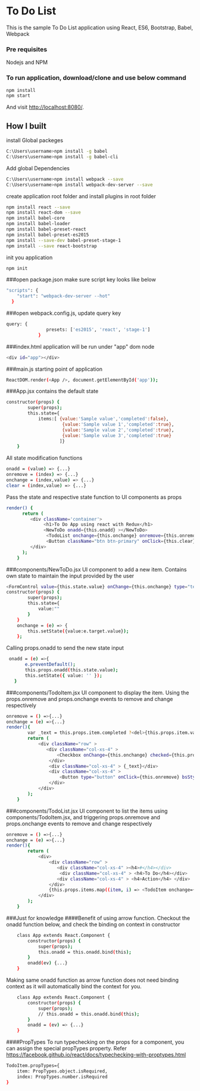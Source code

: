 # To Do List

This is the sample To Do List application using React, ES6, Bootstrap, Babel, Webpack

### Pre requisites
Nodejs and NPM

### To run application, download/clone and use below command

```sh
npm install
npm start
```

And visit <http://localhost:8080/>.

## How I built
install Global packeges
```sh
C:\Users\username>npm install -g babel
C:\Users\username>npm install -g babel-cli
```
Add global Dependencies 
```sh
C:\Users\username>npm install webpack --save
C:\Users\username>npm install webpack-dev-server --save
```
create application root folder and install plugins in root folder
```sh
npm install react --save
npm install react-dom --save
npm install babel-core
npm install babel-loader
npm install babel-preset-react
npm install babel-preset-es2015
npm install --save-dev babel-preset-stage-1
npm install --save react-bootstrap
```
init you application
```sh
npm init

```
###open package.json
make sure script key looks like below
```sh
"scripts": {
    "start": "webpack-dev-server --hot"
  }
```
###open webpack.config.js, update query key
```sh
query: {
               presets: ['es2015', 'react', 'stage-1']
            }
```
###index.html
application will be run under "app" dom node
```sh
<div id="app"></div>
```

###main.js
starting point of application
```sh
ReactDOM.render(<App />, document.getElementById('app'));
```

###App.jsx
contains the default state
```sh
constructor(props) {
        super(props);
        this.state={ 
            items:[ {value:'Sample value','completed':false},
                     {value:'Sample value 1','completed':true},
                     {value:'Sample value 2','completed':true},
                     {value:'Sample value 3','completed':true}
                    ]}
    }
```

All state modification functions
```sh
onadd = (value) => {...}
onremove = (index) => {...}
onchange = (index,value) => {...}
clear = (index,value) => {...}
```
Pass the state and respective state function to UI components as props
```sh
render() {
      return (
         <div className='container'>
              <h1>To Do App using react with Redux</h1>
              <NewToDo onadd={this.onadd} ></NewToDo>
               <TodoList onchange={this.onchange} onremove={this.onremove} items={this.state.items}></TodoList>
               <Button className="btn btn-primary" onClick={this.clear}>Clear</Button>
         </div>
      );
    }
```
###components/NewToDo.jsx
UI component to add a new item. Contains own state to maintain the input provided by the user
```sh
<FormControl value={this.state.value} onChange={this.onchange} type="text" placeholder="Add New" />
constructor(props) {
        super(props);
        this.state={
            value:""
        }
    }
    onchange = (e) => {
        this.setState({value:e.target.value});
    };
 ```
 Calling props.onadd to send the new state input
 ```sh
  onadd = (e) =>{
        e.preventDefault();
        this.props.onadd(this.state.value);
        this.setState({ value: '' });      
    }
```
###components/TodoItem.jsx
UI component to display the item. Using the props.onremove and props.onchange events to remove and change respectively
```sh
onremove = () =>{...}
onchange = (e) =>{...}
render(){
        var _text = this.props.item.completed ?<del>{this.props.item.value}</del>:<div>{this.props.item.value}</div>;
        return (
            <div className="row" >
               <div className="col-xs-4" >
                   <Checkbox onChange={this.onchange} checked={this.props.item.completed}></Checkbox>
                </div>
                <div className="col-xs-4" > {_text}</div>
                <div className="col-xs-4" >
                    <Button type="button" onClick={this.onremove} bsStyle="danger"><Glyphicon glyph="remove" /></Button>
                </div>
            </div>
        );
    }
```

###components/TodoList.jsx
UI component to list the items using components/TodoItem.jsx, and triggering props.onremove and props.onchange events to remove and change respectively
```sh
onremove = () =>{...}
onchange = (e) =>{...}
render(){
        return (
            <div>
                <div className="row" >
                   <div className="col-xs-4" ><h4>#</h4></div>
                    <div className="col-xs-4" > <h4>To Do</h4></div>
                   <div className="col-xs-4" > <h4>Action</h4> </div>
                </div>
                {this.props.items.map((item, i) => <TodoItem onchange={this.onchange} onremove={this.onremove} key={i} index={i} item={item}></TodoItem> )}
            </div>
        );
    }
```
    
###Just for knowledge
####Benefit of using arrow function.
Checkout the onadd function below, and check the binding on context in constructor
```sh
    class App extends React.Component {
        constructor(props) {
            super(props);
            this.onadd = this.onadd.bind(this);
        }
        onadd(ev) {...}
    }
```
Making same onadd function as arrow function does not need binding context as it will automatically bind the context for you.
```sh
    class App extends React.Component {
        constructor(props) {
            super(props);
            // this.onadd = this.onadd.bind(this);
        }
        onadd = (ev) => {...}
    }
```
####PropTypes
To run typechecking on the props for a component, you can assign the special propTypes property. Refer https://facebook.github.io/react/docs/typechecking-with-proptypes.html 
```sh
TodoItem.propTypes={
    item: PropTypes.object.isRequired,
    index: PropTypes.number.isRequired
}
```

    


